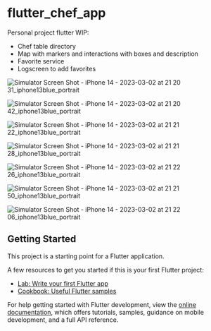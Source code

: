 # flutter_chef_app

Personal project flutter WIP: 

- Chef table directory 
- Map with markers and interactions with boxes and description 
- Favorite service
- Logscreen to add favorites 


![Simulator Screen Shot - iPhone 14 - 2023-03-02 at 21 20 31_iphone13blue_portrait](https://user-images.githubusercontent.com/75937847/222638885-a4a9fc2c-9909-42aa-814b-a458a8313672.png)

![Simulator Screen Shot - iPhone 14 - 2023-03-02 at 21 20 42_iphone13blue_portrait](https://user-images.githubusercontent.com/75937847/222638986-2875d0f1-8e1c-4b27-b982-0922ace9b060.png)

![Simulator Screen Shot - iPhone 14 - 2023-03-02 at 21 21 22_iphone13blue_portrait](https://user-images.githubusercontent.com/75937847/222638991-c4d42934-542c-490a-97d5-f0cba1e602bf.png)

![Simulator Screen Shot - iPhone 14 - 2023-03-02 at 21 21 28_iphone13blue_portrait](https://user-images.githubusercontent.com/75937847/222638999-97939da2-42a2-4b78-8ad9-435ea1e7f27e.png)

![Simulator Screen Shot - iPhone 14 - 2023-03-02 at 21 22 26_iphone13blue_portrait](https://user-images.githubusercontent.com/75937847/222639315-9910e09d-e43f-423e-ac0a-5d137f0cce4a.png)


![Simulator Screen Shot - iPhone 14 - 2023-03-02 at 21 21 50_iphone13blue_portrait](https://user-images.githubusercontent.com/75937847/222639003-75ebfcab-207c-4a82-b2bf-1c9342c210a6.png)

![Simulator Screen Shot - iPhone 14 - 2023-03-02 at 21 22 06_iphone13blue_portrait](https://user-images.githubusercontent.com/75937847/222639008-5fc37f02-a310-4e57-b36f-a8e6a0f59a76.png)




## Getting Started


This project is a starting point for a Flutter application.

A few resources to get you started if this is your first Flutter project:

- [Lab: Write your first Flutter app](https://docs.flutter.dev/get-started/codelab)
- [Cookbook: Useful Flutter samples](https://docs.flutter.dev/cookbook)

For help getting started with Flutter development, view the
[online documentation](https://docs.flutter.dev/), which offers tutorials,
samples, guidance on mobile development, and a full API reference.
